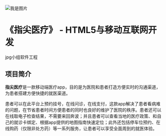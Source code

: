 ﻿![我是图片](https://github.com/edu2act/project-training-2015/blob/master/image/logo.png?raw=true)

# 《指尖医疗》 - HTML5与移动互联网开发

jpg小组软件工程

## 项目简介
**指尖医疗**是一款移动端医疗app，目的是为医院和患者打造方便实时的沟通渠道，为患者搭建方便快捷的就医渠道。

患者可以在此平台上预约挂号，在线问诊，在线支付，这款app解决了患者看病难的问题，在节省患者时间方便患者的同时也良好的维护了医院的秩序。患者还可以在线取电子检查结果，不需要来回奔波；并且患者可以查看当地的医疗政策、和自己的就诊卡绑定、根据app提供的地图指南快速定位；此外还包括停车位预约、在线购药（仅限非处方药）等一系列服务，让患者可以享受全面周到的就医体验。